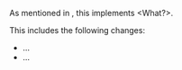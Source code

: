 As mentioned in <Merge Request Reference>, this implements <What?>.

This includes the following changes:
 - …
 - …
